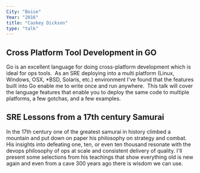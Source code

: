 ```yaml
---
City: "Boise"
Year: "2016"
title: "Caskey Dickson"
type: "talk"
---
```


## Cross Platform Tool Development in GO
Go is an excellent language for doing cross-platform development which is ideal for ops tools.  As an SRE deploying into a multi platform (Linux, Windows, OSX, \*BSD, Solaris, etc.) environment I've found that the features built into Go enable me to write once and run anywhere.  This talk will cover the language features that enable you to deploy the same code to multiple platforms, a few gotchas, and a few examples.

## SRE Lessons from a 17th century Samurai
In the 17th century one of the greatest samurai in history climbed a mountain and put down on paper his philosophy on strategy and combat.  His insights into defeating one, ten, or even ten thousand resonate with the devops philosophy of ops at scale and consistent delivery of quality.  I'll present some selections from his teachings that show everything old is new again and even from a cave 300 years ago there is wisdom we can use.
